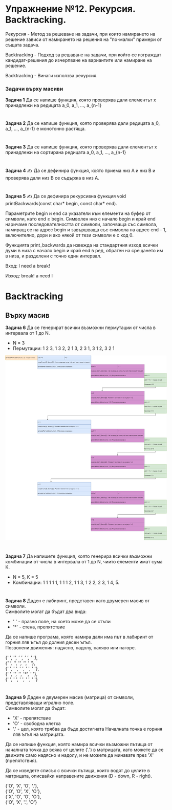# Упражнение №12. Рекурсия. Backtracking.

Рекурсия - Метод за решеване на задачи, при които намирането на решение зависи от намирането на решения на "по-малки" примери от същата задача.

Backtracking - Подход за решаване на задачи, при който се изграждат кандидат-решения до изчерпване на вариантите или намиране на решение.

Backtracking - Винаги използва рекурсия.

### Задачи върху масиви

**Задача 1** Да се напише функция, която проверява дали елементът x принадлежи на редицата а_0, а_1, …, а_{n-1}

#

**Задача 2** Да се напише функция, която проверява дали редицата а_0, а_1, …, а_{n-1} е монотонно растяща.

#

**Задача 3** Да се напише функция, която проверява дали елементът x принадлежи на сортирана редицата а_0, а_1, …, а_{n-1}

#

**Задача 4** ✍️ Да се дефинира функция, която приема низ A и низ B и проверява дали низ B се съдържа в низ А.

#

**Задача 5** ✍️ Да се дефинира рекурсивна функция void printBackwards(const char* begin, const char* end).

Параметрите begin и end са указатели към елементи на буфер от символи, като end ≥ begin. Символен низ с начало begin и край end наричаме последователността от символи, започваща със символа, намиращ се на адрес begin и завършваща със символа на адрес end - 1, включително, дори и ако някой от тези символи е с код 0.

Функцията print_backwards да извежда на стандартния изход всички думи в низа с начало begin и край end в ред, обратен на срещането им в низа, и разделени с точно един интервал.

Вход:
I need a break!

Изход:
break! a need I

# Backtracking

## Върху масив

**Задача 6** Да се генерират всички възможни пермутации от числа в интервала от 1 до N.
- N = 3
- Пермутации: 1 2 3, 1 3 2, 2 1 3, 2 3 1, 3 1 2, 3 2 1

![Backtracking visual](./images/backtracking-visual.png)

#

**Задача 7** Да напишете функция, която генерира всички възможни комбинации от числа в интервала от 1 до N, чиито елементи имат сума K. <br>
- N = 5, K = 5
- Комбинации: 1 1 1 1 1, 1 1 1 2, 1 1 3, 1 2 2, 2 3, 1 4, 5.

#

**Задача 8** Даден е лабиринт, представен като двумерен масив от символи. <br>
Символите могат да бъдат два вида:
- ' ' - празно поле, на което може да се стъпи
- '*' - стена, препятствие

Да се напише програма, която намира дали има път в лабиринт от горния ляв ъгъл до долния десен ъгъл. <br>
Позволени движения: надясно, надолу, наляво или нагоре.<br>

{' ', '*', ' ', ' ', ' '},<br>
{' ', '*', '*', '*', ' '},<br>
{' ', ' ', ' ', ' ', ' '},<br>
{' ', '*', '*', '*', ' '},<br>
{' ', ' ', ' ', ' ', ' '}<br>

#

**Задача 9** Даден е двумерен масив (матрица) от символи, представляващи игрално поле.<br>
Символите могат да бъдат:
- 'X' - препятствие
- 'O' - свободна клетка
- '.' - цел, която трябва да бъде достигната
Началната точка е горния ляв ъгъл на матрицата. <br>

Да се напише функция, която намира всички възможни пътища от началната точка до всяка от целите ('.') в матрицата, като можете да се движите само надясно и надолу, и не можете да минавате през 'X' (препятствия). <br>

Да се изведете списък с всички пътища, които водят до целите в матрицата, описвайки направените движения (D - down, R - right). <br>

{'O', 'X', 'O', '.'}, <br>
{'O', 'O', 'X', 'O'}, <br>
{'X', 'O', 'O', 'O'}, <br>
{'O', 'X', '.', 'O'} <br>
